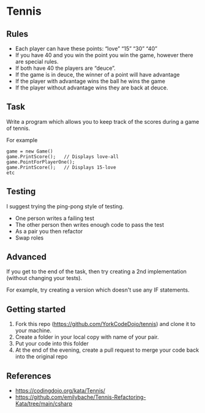 # Tennis

## Rules

* Each player can have these points:  “love” “15” “30” “40”
* If you have 40 and you win the point you win the game, however there are special rules.
* If both have 40 the players are “deuce”.
* If the game is in deuce, the winner of a point will have advantage
* If the player with advantage wins the ball he wins the game
* If the player without advantage wins they are back at deuce.

## Task

Write a program which allows you to keep track of the scores during a game of tennis.

For example

```
game = new Game()
game.PrintScore();   // Displays love-all
game.PointForPlayerOne();
game.PrintScore();   // Displays 15-love
etc
```

## Testing
I suggest trying the ping-pong style of testing.  

* One person writes a failing test
* The other person then writes enough code to pass the test
* As a pair you then refactor
* Swap roles

## Advanced

If you get to the end of the task,  then try creating a 2nd implementation (without changing your tests).

For example,  try creating a version which doesn't use any IF statements.


## Getting started
1. Fork this repo (https://github.com/YorkCodeDojo/tennis) and clone it to your machine.
2. Create a folder in your local copy with name of your pair.
3. Put your code into this folder
4. At the end of the evening, create a pull request to merge your code back into the original repo


## References

* https://codingdojo.org/kata/Tennis/
* https://github.com/emilybache/Tennis-Refactoring-Kata/tree/main/csharp